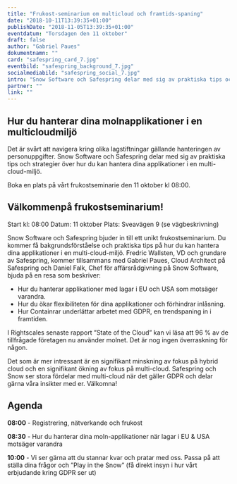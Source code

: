 ```yaml
---
title: "Frukost-seminarium om multicloud och framtids-spaning"
date: "2018-10-11T13:39:35+01:00"
publishDate: "2018-11-05T13:39:35+01:00"
eventdatum: "Torsdagen den 11 oktober"
draft: false
author: "Gabriel Paues"
dokumentnamn: ""
card: "safespring_card_7.jpg"
eventbild: "safespring_background_7.jpg"
socialmediabild: "safespring_social_7.jpg"
intro: "Snow Software och Safespring delar med sig av praktiska tips och strategier över hur du kan hantera dina applikationer i en multi-cloud-miljö."
partner: ""
link: ""
---
```


## Hur du hanterar dina molnapplikationer i en multicloudmiljö
Det är svårt att navigera kring olika lagstiftningar gällande hanteringen av personuppgifter. Snow Software och Safespring delar med sig av praktiska tips och strategier över hur du kan hantera dina applikationer i en multi-cloud-miljö.

Boka en plats på vårt frukostseminarie den 11 oktober kl 08:00.

## Välkommenpå frukostseminarium!
Start kl: 08:00
Datum: 11 oktober
Plats: Sveavägen 9 (se vägbeskrivning)

Snow Software och Safespring bjuder in till ett unikt frukostseminarium. Du kommer få bakgrundsförståelse och praktiska tips på hur du kan hantera dina applikationer i en multi-cloud-miljö.
Fredric Wallsten, VD och grundare av Safespring, kommer tillsammans med Gabriel Paues, Cloud Architect på Safespring och Daniel Falk, Chef för affärsrådgivning på Snow Software, bjuda på en resa som beskriver:

- Hur du hanterar applikationer med lagar i EU och USA som motsäger varandra.
- Hur du ökar flexibiliteten för dina applikationer och förhindrar inlåsning.
- Hur Containrar underlättar arbetet med GDPR, en trendspaning in i framtiden.

I Rightscales senaste rapport ”State of the Cloud” kan vi läsa att 96 % av de tillfrågade företagen nu använder molnet. Det är nog ingen överraskning för någon.

Det som är mer intressant är en signifikant minskning av fokus på hybrid cloud och en signifikant ökning av fokus på multi-cloud. Safespring och Snow ser stora fördelar med multi-cloud när det gäller GDPR och delar gärna våra insikter med er. Välkomna!

## Agenda

**08:00** -
Registrering, nätverkande och frukost

**08:30** -
Hur du hanterar dina moln-applikationer när lagar i EU & USA motsäger varandra

**10:00** -
Vi ser gärna att du stannar kvar och pratar med oss. Passa på att ställa dina frågor och ”Play in the Snow” (få direkt insyn i hur vårt erbjudande kring GDPR ser ut)
